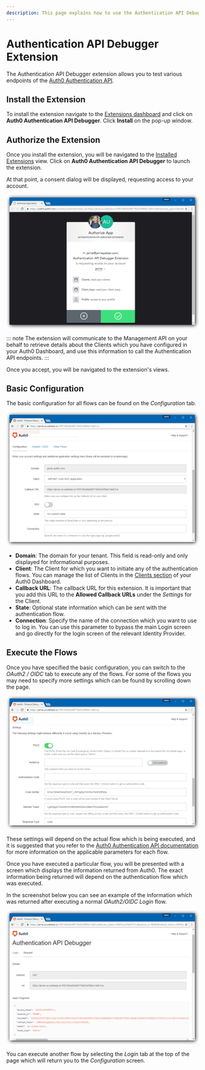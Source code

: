 ```yaml
---
description: This page explains how to use the Authentication API Debugger
---
```


# Authentication API Debugger Extension

The Authentication API Debugger extension allows you to test various endpoints of the [Auth0 Authentication API](/api/authentication).

## Install the Extension

To install the extension navigate to the [Extensions dashboard](${manage_url}/#/extensions) and click on **Auth0 Authentication API Debugger**. Click **Install** on the pop-up window.

## Authorize the Extension

Once you install the extension, you will be navigated to the [Installed Extensions](${manage_url}/#/extensions) view. Click on **Auth0 Authentication API Debugger** to launch the extension.

At that point, a consent dialog will be displayed, requesting access to your account.

![Consent Screen for Extension](/media/articles/extensions/authentication-api-debugger/consent.png)

::: note
The extension will communicate to the Management API on your behalf to retrieve details about the Clients which you have configured in your Auth0 Dashboard, and use this information to call the Authentication API endpoints.
:::

Once you accept, you will be navigated to the extension's views.

## Basic Configuration

The basic configuration for all flows can be found on the _Configuration_ tab.

![Extension Configuration Screen](/media/articles/extensions/authentication-api-debugger/configuration.png)

* **Domain**: The domain for your tenant. This field is read-only and only displayed for informational purposes.
* **Client**: The Client for which you want to initiate any of the authentication flows. You can manage the list of Clients in the [Clients section](${manage_url}/#/clients) of your Auth0 Dashboard.
* **Callback URL**: The callback URL for this extension. It is important that you add this URL to the **Allowed Callback URLs** under the _Settings_ for the Client.
* **State**: Optional state information which can be sent with the authentication flow.
* **Connection**: Specify the name of the connection which you want to use to log in. You can use this parameter to bypass the main Login screen and go directly for the login screen of the relevant Identity Provider.

## Execute the Flows

Once you have specified the basic configuration, you can switch to the _OAuth2 / OIDC_ tab to execute any of the flows. For some of the flows you may need to specify more settings which can be found by scrolling down the page.

![OAuth2 / OIDC Settings](/media/articles/extensions/authentication-api-debugger/oauth-oidc-settings.png)

These settings will depend on the actual flow which is being executed, and it is suggested that you refer to the [Auth0 Authentication API documentation](/api/authentication) for more information on the applicable parameters for each flow.

Once you have executed a particular flow, you will be presented with a screen which displays the information returned from Auth0. The exact information being returned will depend on the authentication flow which was executed.

In the screenshot below you can see an example of the information which was returned after executing a normal _OAuth2/OIDC Login_ flow.

![Response Example](/media/articles/extensions/authentication-api-debugger/flow-executed.png)

You can execute another flow by selecting the _Login_ tab at the top of the page which will return you to the _Configuration_ screen.
